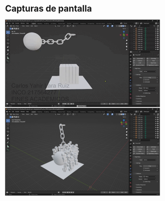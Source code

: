 # Capturas de pantalla
![](https://github.com/larz120/SimulacionPorComputadora-CarlosLara/blob/main/Practica_04/WreckingBall.gif)
![](https://github.com/larz120/SimulacionPorComputadora-CarlosLara/blob/main/Practica_04/WreckingBall.png)
